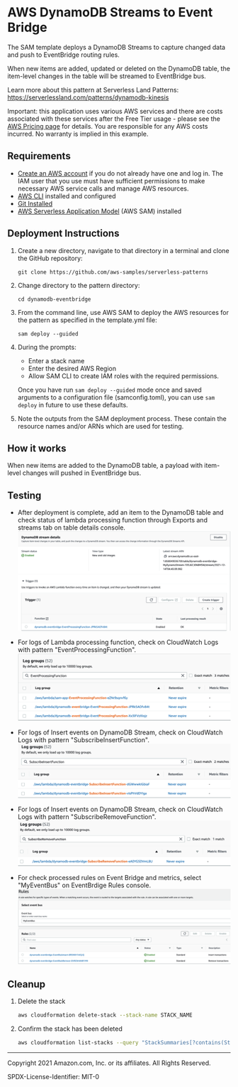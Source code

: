 # AWS DynamoDB Streams to Event Bridge

The SAM template deploys a DynamoDB Streams to capture changed data and push to EventBridge routing rules.

When new items are added, updated or deleted on the DynamoDB table, the item-level changes in the table will be streamed to EventBridge bus.

Learn more about this pattern at Serverless Land Patterns: https://serverlessland.com/patterns/dynamodb-kinesis

Important: this application uses various AWS services and there are costs associated with these services after the Free Tier usage - please see the [AWS Pricing page](https://aws.amazon.com/pricing/) for details. You are responsible for any AWS costs incurred. No warranty is implied in this example.

## Requirements

* [Create an AWS account](https://portal.aws.amazon.com/gp/aws/developer/registration/index.html) if you do not already have one and log in. The IAM user that you use must have sufficient permissions to make necessary AWS service calls and manage AWS resources.
* [AWS CLI](https://docs.aws.amazon.com/cli/latest/userguide/install-cliv2.html) installed and configured
* [Git Installed](https://git-scm.com/book/en/v2/Getting-Started-Installing-Git)
* [AWS Serverless Application Model](https://docs.aws.amazon.com/serverless-application-model/latest/developerguide/serverless-sam-cli-install.html) (AWS SAM) installed

## Deployment Instructions

1. Create a new directory, navigate to that directory in a terminal and clone the GitHub repository:
    ``` 
    git clone https://github.com/aws-samples/serverless-patterns
    ```
1. Change directory to the pattern directory:
    ```
    cd dynamodb-eventbridge
    ```
1. From the command line, use AWS SAM to deploy the AWS resources for the pattern as specified in the template.yml file:
    ```
    sam deploy --guided
    ```
1. During the prompts:
    * Enter a stack name
    * Enter the desired AWS Region
    * Allow SAM CLI to create IAM roles with the required permissions.

    Once you have run `sam deploy --guided` mode once and saved arguments to a configuration file (samconfig.toml), you can use `sam deploy` in future to use these defaults.

1. Note the outputs from the SAM deployment process. These contain the resource names and/or ARNs which are used for testing.

## How it works

When new items are added to the DynamoDB table, a payload with item-level changes will pushed in EventBridge bus.

## Testing

* After deployment is complete, add an item to the DynamoDB table and check status of lambda processing function through Exports and streams tab on table details console.
![DynamoDB Console](images/DynamoDB.png)

* For logs of Lambda processing function, check on CloudWatch Logs with pattern "EventProcessingFunction".
![CloudWatchLogs Event Processing Function](images/EventProcessingFunction.png)

* For logs of Insert events on DynamoDB Stream, check on CloudWatch Logs with pattern "SubscribeInsertFunction".
![CloudWatchLogs Insert Function](images/SubscribeInsertFunction.png)

* For logs of Insert events on DynamoDB Stream, check on CloudWatch Logs with pattern "SubscribeRemoveFunction".
![CloudWatchLogs Remove Function](images/SubscribeRemoveFunction.png)

* For check processed rules on Event Bridge and metrics, select "MyEventBus" on EventBrdige Rules console.
![EventBridge console](images/EventBridge.png)

## Cleanup
 
1. Delete the stack
    ```bash
    aws cloudformation delete-stack --stack-name STACK_NAME
    ```
1. Confirm the stack has been deleted
    ```bash
    aws cloudformation list-stacks --query "StackSummaries[?contains(StackName,'STACK_NAME')].StackStatus"
    ```
----
Copyright 2021 Amazon.com, Inc. or its affiliates. All Rights Reserved.

SPDX-License-Identifier: MIT-0
